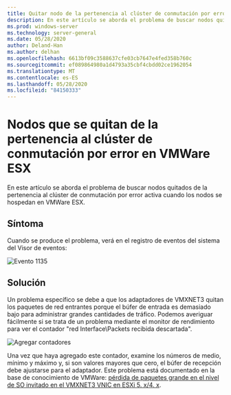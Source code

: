 ```yaml
---
title: Quitar nodo de la pertenencia al clúster de conmutación por error activa
description: En este artículo se aborda el problema de buscar nodos quitados de la pertenencia al clúster de conmutación por error activa.
ms.prod: windows-server
ms.technology: server-general
ms.date: 05/28/2020
author: Deland-Han
ms.author: delhan
ms.openlocfilehash: 6613bf09c3588637cfe03cb7647e4fed358b760c
ms.sourcegitcommit: ef089864980a1d4793a35cbf4cbdd02ce1962054
ms.translationtype: MT
ms.contentlocale: es-ES
ms.lasthandoff: 05/28/2020
ms.locfileid: "84150333"
---
```

# <a name="nodes-being-removed-from-failover-cluster-membership-on-vmware-esx"></a>Nodos que se quitan de la pertenencia al clúster de conmutación por error en VMWare ESX

En este artículo se aborda el problema de buscar nodos quitados de la pertenencia al clúster de conmutación por error activa cuando los nodos se hospedan en VMWare ESX.

## <a name="symptom"></a>Síntoma

Cuando se produce el problema, verá en el registro de eventos del sistema del Visor de eventos:

![Evento 1135](media/nodes-failover-cluster-vmware/1135.png)

## <a name="resolution"></a>Solución

Un problema específico se debe a que los adaptadores de VMXNET3 quitan los paquetes de red entrantes porque el búfer de entrada es demasiado bajo para administrar grandes cantidades de tráfico. Podemos averiguar fácilmente si se trata de un problema mediante el monitor de rendimiento para ver el contador "red Interface\Packets recibida descartada".

![Agregar contadores](media/nodes-failover-cluster-vmware/0527.png)

Una vez que haya agregado este contador, examine los números de medio, mínimo y máximo y, si son valores mayores que cero, el búfer de recepción debe ajustarse para el adaptador. Este problema está documentado en la base de conocimiento de VMWare: [pérdida de paquetes grande en el nivel de SO invitado en el VMXNET3 VNIC en ESXi 5. x/4. x](https://kb.vmware.com/s/article/2039495).
